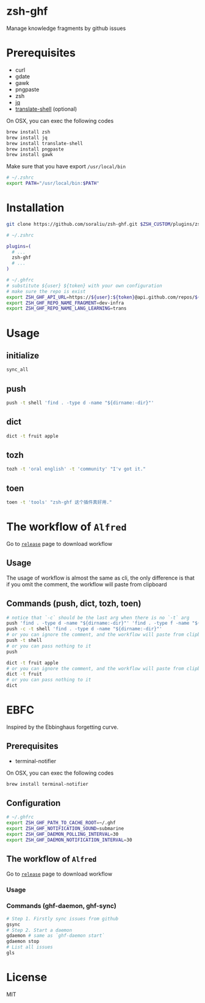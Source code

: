 # zsh-ghf

Manage knowledge fragments by github issues

# Prerequisites

- curl
- gdate
- gawk
- pngpaste
- zsh
- [jq](https://stedolan.github.io/jq/download)
- [translate-shell](https://github.com/soimort/translate-shell#installation) (optional)

On OSX, you can exec the following codes

```bash
brew install zsh
brew install jq
brew install translate-shell
brew install pngpaste
brew install gawk
```

Make sure that you have export `/usr/local/bin`

```bash
# ~/.zshrc
export PATH="/usr/local/bin:$PATH"
```

# Installation

```bash
git clone https://github.com/soraliu/zsh-ghf.git $ZSH_CUSTOM/plugins/zsh-ghf
```

```bash
# ~/.zshrc

plugins=(
  # ...
  zsh-ghf
  # ...
)

# ~/.ghfrc
# substitute ${user} ${token} with your own configuration
# make sure the repo is exist
export ZSH_GHF_API_URL=https://${user}:${token}@api.github.com/repos/${user}
export ZSH_GHF_REPO_NAME_FRAGMENT=dev-infra
export ZSH_GHF_REPO_NAME_LANG_LEARNING=trans
```

# Usage

## initialize

```bash
sync_all
```

## push

```bash
push -t shell 'find . -type d -name "${dirname:-dir}"'
```

## dict

```bash
dict -t fruit apple
```

## tozh

```bash
tozh -t 'oral english' -t 'community' "I'v got it."
```

## toen

```bash
toen -t 'tools' "zsh-ghf 这个插件真好用."
```

# The workflow of `Alfred`

Go to [`release`](https://github.com/soraliu/zsh-ghf/releases) page to download workflow


## Usage

The usage of workflow is almost the same as cli, the only difference is that if you omit the comment, the workflow will paste from clipboard

## Commands (push, dict, tozh, toen)

```bash
# notice that `-c` should be the last arg when there is no `-t` arg
push 'find . -type d -name "${dirname:-dir}"' 'find . -type f -name "${filename:-*.ts}"' -c
push -c -t shell 'find . -type d -name "${dirname:-dir}"'
# or you can ignore the comment, and the workflow will paste from clipboard
push -t shell
# or you can pass nothing to it
push

dict -t fruit apple
# or you can ignore the comment, and the workflow will paste from clipboard
dict -t fruit
# or you can pass nothing to it
dict
```

# EBFC

Inspired by the Ebbinghaus forgetting curve.

## Prerequisites

- terminal-notifier

On OSX, you can exec the following codes

```bash
brew install terminal-notifier
```

## Configuration

```bash
# ~/.ghfrc
export ZSH_GHF_PATH_TO_CACHE_ROOT=~/.ghf
export ZSH_GHF_NOTIFICATION_SOUND=submarine
export ZSH_GHF_DAEMON_POLLING_INTERVAL=30
export ZSH_GHF_DAEMON_NOTIFICATION_INTERVAL=30
```

## The workflow of `Alfred`

Go to [`release`](https://github.com/soraliu/zsh-ghf/releases) page to download workflow

### Usage

### Commands (ghf-daemon, ghf-sync)

```bash
# Step 1. Firstly sync issues from github
gsync
# Step 2. Start a daemon
gdaemon # same as `ghf-daemon start`
gdaemon stop
# List all issues
gls
```

# License

MIT
